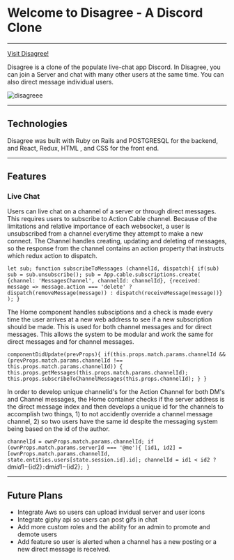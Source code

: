 # Welcome to Disagree - A Discord Clone

***

[Visit Disagree!](https://disagree-app.herokuapp.com/#/)

Disagree is a clone of the populate live-chat app Discord. In Disagree, you can join a Server and chat with many other users at the same time. You can also direct message individual users. 


![disagreee](https://user-images.githubusercontent.com/59512990/79588274-ac7a2f00-80a1-11ea-9286-be3197dab542.jpg)


***

## Technologies

Disagree was built with Ruby on Rails and POSTGRESQL for the backend, and React, Redux, HTML , and CSS for the front end.

***

## Features

### Live Chat

Users can live chat on a channel of a server or through direct messages. This requires users to subscribe to Action Cable channel.
Because of the limitations and relative importance of each websocket, a user is unsubscribed from a channel everytime they attempt to make a new connect. The Channel handles creating, updating and deleting of messages, so the response from the channel contains an action property that instructs which redux action to dispatch.


`
let sub;
function subscribeToMessages (channelId, dispatch){
    if(sub) sub = sub.unsubscribe();
    sub = App.cable.subscriptions.create( 
        {channel: 'MessagesChannel', channelId: channelId},
        {received:  message => message.action === 'delete' ? dispatch(removeMessage(message)) : dispatch(receiveMessage(message))}
    );
}
`


The Home component handles subsciptions and a check is made every time the user arrives at a new web address to see if a new subscription should be made. This is used for both channel messages and for direct messages. This allows the system to be modular and work the same for direct messages and for channel messages.


`
componentDidUpdate(prevProps){
     if(this.props.match.params.channelId && (prevProps.match.params.channelId !== this.props.match.params.channelId)) {
         this.props.getMessages(this.props.match.params.channelId);
          this.props.subscribeToChannelMessages(this.props.channelId);
     }
}  
`


In order to develop unique channelid's for the Action Channel for both DM's and Channel messages, the Home container checks if the server address is the direct message index and then develops a unique id for the channels to accomplish two things, 1) to not accidently override a channel message channel, 2) so two users have the same id despite the messaging system being based on the id of the author.


`
channelId = ownProps.match.params.channelId;
if (ownProps.match.params.serverId === '@me'){
  [id1, id2] = [ownProps.match.params.channelId, state.entities.users[state.session.id].id];
  channelId = id1 < id2 ? `dm${id1}-${id2}` : `dm${id1}-${id2}`;
}
`


***

## Future Plans
* Integrate Aws so users can upload invidual server and user icons
* Integrate giphy api so users can post gifs in chat
* Add more custom roles and the ability for an admin to promote and demote users
* Add feature so user is alerted when a channel has a new posting or a new direct message is received.
